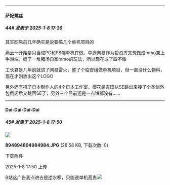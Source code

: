 ﻿
*****

####  萨妃螺丝  
##### 44#       发表于 2025-1-8 17:39

其实网易前几年确实是说要搞几个单机项目的

燕云一开始是只当成PC和PS端单机在做，中途网易作为投资方又想做成mmo兼上手游端，缝了一堆猪场自家mmo的玩法，所以现在成了四不像

工长君是几年前就进了网易雷火，整了个临安组做单机项目，但一直没什么物料，现在才刚放出这个LOGO

另外还有招了日本制作人的4个日本工作室，樱花是吉田从SE跳出来接了个圣剑外包倒闭后又跳回SE了，另外三个目前还是一点饼都没有……


*****

####  Dai-Dai-Dai-Dai  
##### 45#       发表于 2025-1-8 17:50

<img src="https://img.saraba1st.com/forum/202501/08/175005qnnadqadxkx5dqa6.jpg" referrerpolicy="no-referrer">

<strong>894894894984984.JPG</strong> (28.58 KB, 下载次数: 0)

下载附件

2025-1-8 17:50 上传

B站这广告我点进去是逆水寒，只能说单机高贵<img src="https://static.saraba1st.com/image/smiley/face2017/001.png" referrerpolicy="no-referrer">

